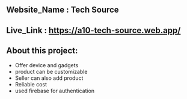 ## Website_Name : Tech Source
## Live_Link : https://a10-tech-source.web.app/

## About this project:

* Offer device and gadgets
* product can be customizable
* Seller can also add product
* Reliable cost
* used firebase for authentication
